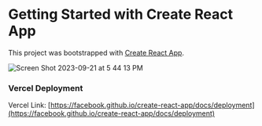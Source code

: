 # Getting Started with Create React App

This project was bootstrapped with [Create React App](https://github.com/facebook/create-react-app).

![Screen Shot 2023-09-21 at 5 44 13 PM](https://github.com/Oscar-Santos/Languages_Localization_App/assets/83252572/3d613db4-8e10-43d7-9e0a-554003d351e1)


### Vercel Deployment

Vercel Link: [https://facebook.github.io/create-react-app/docs/deployment](https://facebook.github.io/create-react-app/docs/deployment)


